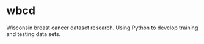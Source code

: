# wbcd
Wisconsin breast cancer dataset research. Using Python to develop training and testing data sets.
